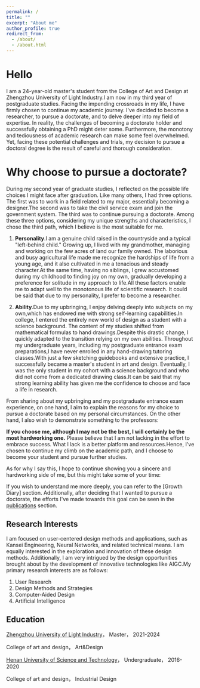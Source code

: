 ```yaml
---
permalink: /
title: ""
excerpt: "About me"
author_profile: true
redirect_from: 
  - /about/
  - /about.html
---
```


# Hello 
I am a 24-year-old master's student from the College of Art and Design at Zhengzhou University of Light Industry.I am now in my third year of postgraduate studies. Facing the impending crossroads in my life, I have firmly chosen to continue my academic journey. I've decided to become a researcher, to pursue a doctorate, and to delve deeper into my field of expertise. In reality, the challenges of becoming a doctorate holder and successfully obtaining a PhD might deter some. Furthermore, the monotony and tediousness of academic research can make some feel overwhelmed. Yet, facing these potential challenges and trials, my decision to pursue a doctoral degree is the result of careful and thorough consideration.

Why choose to pursue a doctorate?
======
During my second year of graduate studies, I reflected on the possible life choices I might face after graduation. Like many others, I had three options. The first was to work in a field related to my major, essentially becoming a designer.The second was to take the civil service exam and join the government system. The third was to continue pursuing a doctorate. Among these three options, considering my unique strengths and characteristics, I chose the third path, which I believe is the most suitable for me.

1. **Personality**.I am a genuine child raised in the countryside and a typical "left-behind child." Growing up, I lived with my grandmother, managing and working on the few acres of land our family owned. The laborious and busy agricultural life made me recognize the hardships of life from a young age, and it also cultivated in me a tenacious and steady character.At the same time, having no siblings, I grew accustomed during my childhood to finding joy on my own, gradually developing a preference for solitude in my approach to life.All these factors enable me to adapt well to the monotonous life of scientific research. It could be said that due to my personality, I prefer to become a researcher.

2. **Ability**.Due to my upbringing, I enjoy delving deeply into subjects on my own,which has endowed me with strong self-learning capabilities.In college, I entered the entirely new world of design as a student with a science background. The content of my studies shifted from mathematical formulas to hand drawings.Despite this drastic change, I quickly adapted to the transition relying on my own abilities. Throughout my undergraduate years, including my postgraduate entrance exam preparations,I have never enrolled in any hand-drawing tutoring classes.With just a few sketching guidebooks and extensive practice, I successfully became a master's student in art and design. Eventually, I was the only student in my cohort with a science background and who did not come from a dedicated drawing class.It can be said that my strong learning ability has given me the confidence to choose and face a life in research.

From sharing about my upbringing and my postgraduate entrance exam experience, on one hand, I aim to explain the reasons for my choice to pursue a doctorate based on my personal circumstances. On the other hand, I also wish to demonstrate something to the professors:

**If you choose me, although I may not be the best, I will certainly be the most hardworking one.**
Please believe that I am not lacking in the effort to embrace success. What I lack is a better platform and resources.Hence, I've chosen to continue my climb on the academic path, and I choose to become your student and pursue further studies.


As for why I say this, I hope to continue showing you a sincere and hardworking side of me, but this might take some of your time:

If you wish to understand me more deeply, you can refer to the [Growth Diary] section.
Additionally, after deciding that I wanted to pursue a doctorate, the efforts I've made towards this goal can be seen in the [publications](https://yumengha.github.io/yumhao.github.io//publications/) section.

Research Interests
------
I am focused on user-centered design methods and applications, such as Kansei Engineering, Neural Networks, and related technical means. I am equally interested in the exploration and innovation of these design methods. Additionally, I am very intrigued by the design opportunities brought about by the development of innovative technologies like AIGC.My primary research interests are as follows:

1. User Research
2. Design Methods and Strategies
3. Computer-Aided Design
4. Artificial Intelligence

Education
------
[Zhengzhou University of Light Industry](https://www.zzuli.edu.cn/)，  Master，  2021-2024

College of art and design，  Art&Design

[Henan University of Science and Technology](https://www.haust.edu.cn/)， Undergraduate， 2016-2020

College of art and design，  Industrial Design
